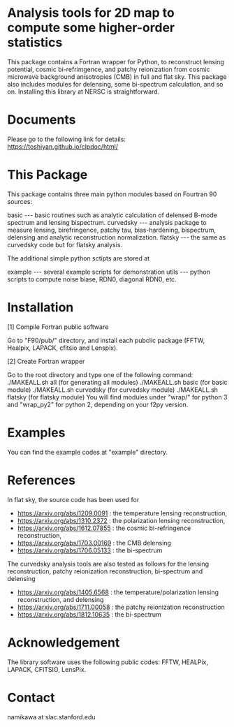# Analysis tools for 2D map to compute some higher-order statistics

This package contains a Fortran wrapper for Python, to reconstruct lensing potential, cosmic bi-refrimgence, and patchy reionization from cosmic microwave background anisotropies (CMB) in full and flat sky. This package also includes modules for delensing, some bi-spectrum calculation, and so on. Installing this library at NERSC is straightforward. 

# Documents

Please go to the following link for details:
https://toshiyan.github.io/clpdoc/html/

# This Package

This package contains three main python modules based on Fourtran 90 sources: 
  
  basic     --- basic routines such as analytic calculation of delensed B-mode spectrum and lensing bispectrum.
  curvedsky --- analysis package to measure lensing, birefringence, patchy tau, bias-hardening, bispectrum, delensing and analytic reconstruction normalization.
  flatsky   --- the same as curvedsky code but for flatsky analysis.

The additional simple python sctipts are stored at

  example   --- several example scripts for demonstration
  utils     --- python scripts to compute noise biase, RDN0, diagonal RDN0, etc. 


# Installation

  [1] Compile Fortran public software

  Go to "F90/pub/" directory, and install each pubclic package (FFTW, Healpix, LAPACK, cfitsio and Lenspix). 

  [2] Create Fortran wrapper

  Go to the root directory and type one of the following command:
    ./MAKEALL.sh all       (for generating all modules)
    ./MAKEALL.sh basic     (for basic module)
    ./MAKEALL.sh curvedsky (for curvedsky module)
    ./MAKEALL.sh flatsky   (for flatsky module)
  You will find modules under "wrap/" for python 3 and "wrap_py2" for python 2, depending on your f2py version.

# Examples

You can find the example codes at "example" directory. 


# References

In flat sky, the source code has been used for

  - https://arxiv.org/abs/1209.0091 : the temperature lensing reconstruction, 
  - https://arxiv.org/abs/1310.2372 : the polarization lensing reconstruction, 
  - https://arxiv.org/abs/1612.07855 : the cosmic bi-refringence reconstruction, 
  - https://arxiv.org/abs/1703.00169 : the CMB delensing
  - https://arxiv.org/abs/1706.05133 : the bi-spectrum

The curvedsky analysis tools are also tested as follows for the lensing reconstruction, patchy reionization reconstruction, bi-spectrum and delensing

  - https://arxiv.org/abs/1405.6568 : the temperature/polarization lensing reconstruction, and delensing
  - https://arxiv.org/abs/1711.00058 : the patchy reionization reconstruction
  - https://arxiv.org/abs/1812.10635 : the bi-spectrum


# Acknowledgement

The library software uses the following public codes: FFTW, HEALPix, LAPACK, CFITSIO, LensPix. 

# Contact

  namikawa at slac.stanford.edu

